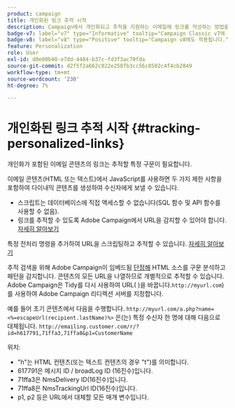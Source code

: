 ```yaml
---
product: campaign
title: 개인화된 링크 추적 시작
description: Campaign에서 개인화되고 추적을 지원하는 이메일에 링크를 작성하는 방법을 알아봅니다
badge-v7: label="v7" type="Informative" tooltip="Campaign Classic v7에 적용"
badge-v8: label="v8" type="Positive" tooltip="Campaign v8에도 적용됩니다."
feature: Personalization
role: User
exl-id: d0e00b40-e7dd-4484-b37c-fd3f3ac70fda
source-git-commit: d2f5f2a662c022e258fb3cc56c8502c4f4cb2849
workflow-type: tm+mt
source-wordcount: '230'
ht-degree: 7%

---
```


# 개인화된 링크 추적 시작 {#tracking-personalized-links}

개인화가 포함된 이메일 콘텐츠의 링크는 추적할 특정 구문이 필요합니다.

이메일 콘텐츠(HTML 또는 텍스트)에서 JavaScript를 사용하면 두 가지 제한 사항을 포함하여 다이내믹 콘텐츠를 생성하여 수신자에게 보낼 수 있습니다.

* 스크립트는 데이터베이스에 직접 액세스할 수 없습니다(SQL 함수 및 API 함수를 사용할 수 없음).
* 링크를 추적할 수 있도록 Adobe Campaign에서 URL을 감지할 수 있어야 합니다. [자세히 알아보기](detecting-tracking-urls.md)

특정 전처리 명령을 추가하여 URL을 스크립팅하고 추적할 수 있습니다. [자세히 알아보기](pre-processing-instructions.md)

추적 검색을 위해 Adobe Campaign이 임베드됨 [단정해](https://www.html-tidy.org/) HTML 소스를 구문 분석하고 패턴을 감지합니다. 콘텐츠의 모든 URL을 나열하므로 개별적으로 추적할 수 있습니다. Adobe Campaign은 Tidy를 다시 사용하여 URL( )을 바꿉니다.`http://myurl.com`)를 사용하여 Adobe Campaign 리디렉션 서버를 지정합니다.

예를 들어 초기 콘텐츠에서 다음을 수행합니다. `http://myurl.com/a.php?name=<%=escapeUrl(recipient.lastName)%>` 은(는) 특정 수신자 한 명에 대해 다음으로 대체됩니다. `http://emailing.customer.com/r/?id=h617791,71ffa3,71ffa8&p1=CustomerName`

위치:

* &quot;h&quot;는 HTML 컨텐츠(또는 텍스트 컨텐츠의 경우 &quot;t&quot;)를 의미합니다.
* 617791은 메시지 ID / broadLog ID (16진수)입니다.
* 71ffa3은 NmsDelivery ID(16진수)입니다.
* 71ffa8은 NmsTrackingUrl ID(16진수)입니다.
* p1, p2 등은 URL에서 대체할 모든 매개 변수입니다.

